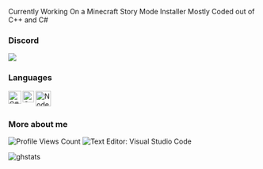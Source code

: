 <!--
**Oxuu1/Oxuu1** is a ✨ _special_ ✨ repository because its `README.md` (this file) appears on your GitHub profile.
-->
Currently Working On a Minecraft Story Mode Installer Mostly Coded out of C++ and C#

### Discord
<img src="[https://images-ext-1.discordapp.net/external/HOwv2eYhzXzmkaI7cNfvOqM9Cg2Zl9LKrVYR_2pPxCo/https/discord.c99.nl/widget/theme-5/1106915426396540938.png"/>

### Languages
<img align="left" alt="C#" width="26px" src="https://letzgro.net/wp-content/uploads/2016/06/%D0%A1-programming-language-1-300x300.png"/>
<img align="left" alt="C++" width="23px" src="https://upload.wikimedia.org/wikipedia/commons/thumb/1/18/ISO_C%2B%2B_Logo.svg/1200px-ISO_C%2B%2B_Logo.svg.png"/>
<img align="left" alt="Node" width="31px" src="https://www.ambientinfotech.com/wp-content/uploads/2020/03/node-js.png"/>
<br />
<br />

### More about me
<img src="https://komarev.com/ghpvc/?username=Rilyyy" alt="Profile Views Count"> ![Text Editor: Visual Studio Code](https://img.shields.io/badge/Text%20Editor-Visual%20Studio%20Code-blue)

![ghstats](https://github-readme-stats.vercel.app/api?username=Oxuu1&&show_icons=true&title_color=ffffff&icon_color=bb2acf&text_color=daf7dc&bg_color=151515)
<!--![ghstats](https://github-readme-stats.vercel.app/api?username=Kian738&show_icons=true&theme=dark&locale=e)-->

